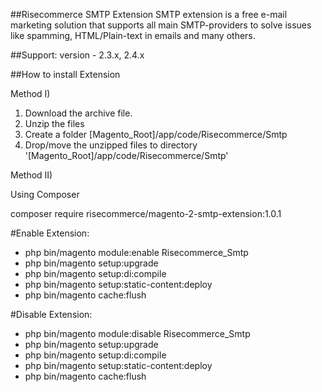 ##Risecommerce SMTP Extension
SMTP extension is a free e-mail marketing solution that supports all main SMTP-providers to solve issues like spamming, HTML/Plain-text in emails and many others.

##Support: 
version - 2.3.x, 2.4.x

##How to install Extension

Method I)
1. Download the archive file.
2. Unzip the files
3. Create a folder [Magento_Root]/app/code/Risecommerce/Smtp
4. Drop/move the unzipped files to directory '[Magento_Root]/app/code/Risecommerce/Smtp'


Method II)

Using Composer

  composer require risecommerce/magento-2-smtp-extension:1.0.1

#Enable Extension:
- php bin/magento module:enable Risecommerce_Smtp
- php bin/magento setup:upgrade
- php bin/magento setup:di:compile
- php bin/magento setup:static-content:deploy
- php bin/magento cache:flush

#Disable Extension:
- php bin/magento module:disable Risecommerce_Smtp
- php bin/magento setup:upgrade
- php bin/magento setup:di:compile
- php bin/magento setup:static-content:deploy
- php bin/magento cache:flush
